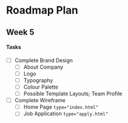 #   Roadmap Plan

## Week 5

#### Tasks

- [ ] Complete Brand Design
	- [ ] About Company
    - [ ] Logo
    - [ ] Typography
    - [ ] Colour Palette
    - [ ] Possible Template Layouts; Team Profile

- [ ] Complete Wireframe
    - [ ] Home Page `type="index.html"`
    - [ ] Job Application `type="apply.html"`
